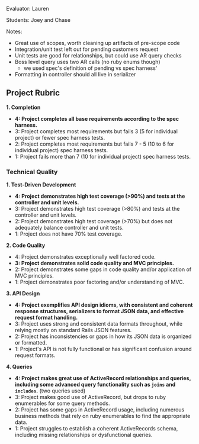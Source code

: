 Evaluator: Lauren

Students: Joey and Chase

Notes:

- Great use of scopes, worth cleaning up artifacts of pre-scope code
- Integration/unit test left out for pending customers request
- Unit tests are good for relationships, but could use AR query checks
- Boss level query uses two AR calls (no ruby enums though)
  - we used spec's definition of pending vs spec harness'
- Formatting in controller should all live in serializer

## Project Rubric

**1. Completion**

* **4: Project completes all base requirements according to the spec harness.**
* 3: Project completes most requirements but fails 3 (5 for individual project) or fewer spec harness tests.
* 2: Project completes most requirements but fails 7 - 5 (10 to 6 for individual project) spec harness tests.
* 1: Project fails more than 7 (10 for individual project) spec harness tests.

### Technical Quality

**1. Test-Driven Development**

* **4: Project demonstrates high test coverage (>90%) and tests at the controller and unit levels.**
* 3: Project demonstrates high test coverage (>80%) and tests at the controller and unit levels.
* 2: Project demonstrates high test coverage (>70%) but does not adequately balance controller and unit tests.
* 1: Project does not have 70% test coverage.

**2. Code Quality**

* 4: Project demonstrates exceptionally well factored code.
* **3: Project demonstrates solid code quality and MVC principles.**
* 2: Project demonstrates some gaps in code quality and/or application of MVC principles.
* 1: Project demonstrates poor factoring and/or understanding of MVC.

**3. API Design**

* **4: Project exemplifies API design idioms, with consistent and coherent response structures, serializers to format JSON data, and effective request format handling.**
* 3: Project uses strong and consistent data formats throughout, while relying mostly on standard Rails JSON features.
* 2: Project has inconsistencies or gaps in how its JSON data is organized or formatted.
* 1: Project's API is not fully functional or has significant confusion around request formats.

**4. Queries**

* **4: Project makes great use of ActiveRecord relationships and queries, including some advanced query functionality such as `joins` and `includes`.** (two queries used)
* 3: Project makes good use of ActiveRecord, but drops to ruby enumerables for some query methods.
* 2: Project has some gaps in ActiveRecord usage, including numerous business methods that rely on ruby enumerables to find the appropriate data.
* 1: Project struggles to establish a coherent ActiveRecords schema, including missing relationships or dysfunctional queries.
